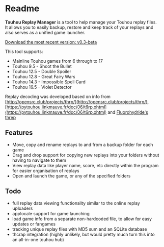 # Readme

**Touhou Replay Manager** is a tool to help manage your Touhou replay files. It allows you to easily backup, restore and keep track of your replays and also serves as a unified game launcher.

[Download the most recent version: v0.3-beta](https://github.com/raviddog/threplay/releases/tag/v0.3-beta)

This tool supports:

- Mainline Touhou games from 6 through to 17
- Touhou 9.5 - Shoot the Bullet
- Touhou 12.5 - Double Spoiler
- Touhou 12.8 - Great Fairy Wars
- Touhou 14.3 - Impossible Spell Card
- Touhou 16.5 - Violet Detector

Replay decoding was developed based on info from [http://opensrc.club/projects/thrp/](http://opensrc.club/projects/thrp/), [https://pytouhou.linkmauve.fr/doc/06/t6rp.xhtml](https://pytouhou.linkmauve.fr/doc/06/t6rp.xhtml) and [Fluorohydride's threp](https://github.com/Fluorohydride/threp)

## Features

- Move, copy and rename replays to and from a backup folder for each game
- Drag and drop support for copying new replays into your folders without having to navigate to them
- View replay data like player name, score, etc directly within the program for easier organisation of replays
- Open and launch the game, or any of the specified folders

## Todo

- full replay data viewing functionality similar to the online replay uploaders
- applocale support for game launching
- load game info from a separate non-hardcoded file, to allow for easy updates or fangames
- tracking unique replay files with MD5 sum and an SQLite database
- thcrap integration (highly unlikely, but would pretty much turn this into an all-in-one touhou hub)
